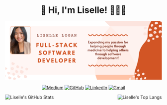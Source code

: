 <h1 align="center"> 👋 Hi, I'm Liselle! 👩🏻‍💻 </h1>

<img src="https://raw.githubusercontent.com/lisellelogan/lisellelogan/master/lisellebanner.png" alt="Banner that says Liselle Logan Full-Stack Software Developer - Expanding my passion for helping people through medicine to helping others through software development!">

<div align="center">
  
  [![Medium](https://img.shields.io/badge/-Medium-black?style=flat-square&logo=Medium&logoColor=white)](https://lisellelogan.medium.com/)
  [![GitHub](https://img.shields.io/badge/-GitHub-white?style=flat-square&logo=GitHub&logoColor=black)](https://github.com/lisellelogan)
  [![LinkedIn](https://img.shields.io/badge/-LinkedIn-blue?style=flat-square&logo=LinkedIn&logoColor=white)](https://www.linkedin.com/in/lisellelogan/)
  [![Gmail](https://img.shields.io/badge/-Gmail-red?style=flat-square&logo=Gmail&logoColor=white)](mailto:liselle.logan@gmail.com)
  
</div>

<div display="flex">
  <a href="https://github.com/lisellelogan">
    <img max-width="40%" align="right" src="https://github-readme-stats.vercel.app/api/top-langs/?username=lisellelogan&layout=compact&border_color=FF5733&title_color=D85134&bg_color=FBE1DC" alt="Liselle's Top Langs">
  </a>

  <a href="https://github.com/lisellelogan">
    <img max-width="47%" align="left" src="https://github-readme-stats.vercel.app/api?username=lisellelogan&show_icons=true&icon_color=FF5733&border_color=FF5733&title_color=D85134&bg_color=FBE1DC" alt="Liselle's GitHub Stats">
  </a>
</div>

<!--- adding launguage icons here
<div align="center">
  
  <a href="https://reactjs.org/"><img border-style="solid" align="left" width="10%" src="https://cdn.jsdelivr.net/gh/devicons/devicon/icons/react/react-original-wordmark.svg"></a>
  
</div>

-->

<!--

Here are some ideas to get you started:

- 🔭 I’m currently working on ...
- 🌱 I’m currently learning ...
- 👯 I’m looking to collaborate on ...
- 🤔 I’m looking for help with ...
- 💬 Ask me about ...
- 📫 How to reach me: ...
- 😄 Pronouns: ...
- ⚡ Fun fact: ...
-->
